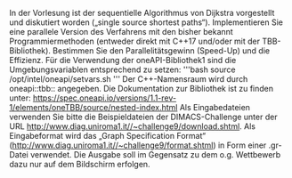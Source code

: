 In der Vorlesung ist der sequentielle Algorithmus von Dijkstra vorgestellt und diskutiert worden („single source shortest paths“). Implementieren Sie eine parallele Version des Verfahrens mit den bisher
bekannt Programmiermethoden (entweder direkt mit C++17 und/oder mit der TBB-Bibliothek). Bestimmen Sie den Parallelitätsgewinn (Speed-Up) und die Effizienz.
Für die Verwendung der oneAPI-Bibliothek1 sind die Umgebungsvariablen entsprechend zu setzen:
'''bash
source /opt/intel/oneapi/setvars.sh
'''
Der C++-Namensraum wird durch oneapi::tbb:: angegeben. Die Dokumentation zur Bibliothek ist
zu finden unter:
https://spec.oneapi.io/versions/1.1-rev-1/elements/oneTBB/source/nested-index.html
Als Eingabedateien verwenden Sie bitte die Beispieldateien der DIMACS-Challenge unter der URL
http://www.diag.uniroma1.it//~challenge9/download.shtml. Als Eingabeformat wird das „Graph Specification Format“ (http://www.diag.uniroma1.it//~challenge9/format.shtml) in Form einer .gr-Datei
verwendet. Die Ausgabe soll im Gegensatz zu dem o.g. Wettbewerb dazu nur auf dem Bildschirm erfolgen.
